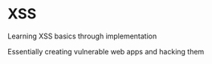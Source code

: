 # XSS

Learning XSS basics through implementation <br />

Essentially creating vulnerable web apps and hacking them
